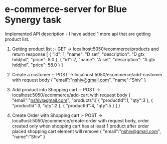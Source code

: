 # e-commerce-server for Blue Synergy task

Implemented API description -
I have added 1 more api that are getting product list.

1. Getting product list :- GET ->  localhost:5050/ecommerce/products and return response
[
    {
        "id": 1,
        "name": "D set",
        "description": "D gtx hddjhd",
        "price": 8.0
    },
    {
        "id": 2,
        "name": "A set",
        "description": "A gtx hddjhd",
        "price": 58.0
    }
]

2. Create a customer :- POST -> localhost:5050/ecommerce/add-customer with request body 
{
    "email":"nshiv@gmail.com",
    "name":"Shiv"
}

 3. Add product into Shopping cart :- POST -> localhost:5050/ecommerce/add-cart with request body
{
    "email":"nshiv@gmail.com",
    "products":[
        {
            "productId":1,
            "qty":3
        },
        {
            "productId":3,
            "qty":2
        },
        {
            "productId":4,
            "qty":5
        }
    ]
}

4. Create Order with Shopping cart :- POST -> localhost:5050/ecommerce/create-order with request body, 
order created only when shopping cart has at least 1 product after order placed shopping cart element will remove
{
    "email":"nshiv@gmail.com",
    "name":"Shiv"
}

